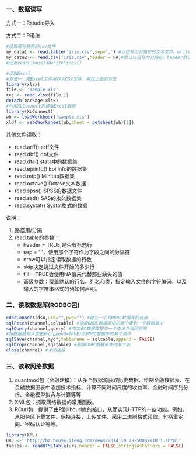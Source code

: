 ### 一、数据读写

方式一：Rstudio导入

方式二：R语法

```r
#读取带分隔符的csv文件
my_data1 <- read.table('iris.csv',sep=',') #以逗号为分隔符的文本文件。write.table类似
my_data2 <- read.csv('iris.csv',header = FA)#默认以逗号为分隔符。header默认数据头添加列名。write.csv类似
#还有readLines()和writeLines()

#读取Excel。
#方法一：把Excel文件另存为CSV文件，再用上面的方法
library(xlsx)
file <- 'sample.xls'
res <- read.xlsx(file,1)
detach(package:xlsx)
#利用XLConnect包读取Excel数据
library(XLConnect)
wb <- loadWorkbook('sample.xls')
xldf <- readWorksheet(wb,sheet = getsheet(wb)[1])
```

其他文件读取：

- read.arff()   arff文件
- read.dbf()   dbf文件
- read.dta()    stata中的数据集
- read.epiinfo()  Epi Info的数据集
- read.mtp()     Minitab数据集
- read.octave()  Octave文本数据
- read.spss()     SPSS的数据文件
- read.ssd()       SAS的永久数据集
- read.systat()   Systat格式的数据

说明：

1. 路径用/分隔
2. read.table的参数：
   -  header = TRUE,是否有标题行
   - sep = ' '，使用那个字符作为字段之间的分隔符
   - nrow可以指定读取数据的行数
   - skip决定跳过文件开始的多少行
   - fill = TRUE会使用NA值来代替那些缺失的值
   - 高级参数：覆盖默认的行名、列名和类，指定输入文件的字符编码，以及输入的字符串格式的列如何声明。



### 二、读取数据库(RODBC包)

```R
odbcConnect(dsn,uid="",pwd="") #建立一个到ODBC数据库的连接
sqlFetch(channel,sqltable) #读取ODBC数据库中的某个表到一个数据框中
sqlQuery(channel,query) #向ODBC数据库提交一个查询并返回结果
#将数据框写入或更新(append=TRUE)到ODBC数据库的某个表中
sqlSave(channel,mydf,tablename = sqltable,append = FALSE) 
sqlDrop(channel,sqltable) #删除ODBC数据库中的某个表
close(channel) #关闭连接
```

### 三、读取网络数据

1. quantmod包（金融建模）：从多个数据源获取历史数据、绘制金融数据表、在金融数据图表中添加技术指标、计算不同时间尺度的收益率、金融时间序列分析、金融模型拟合与计算等等
2. XML包：抓取网络数据的常用函数。
3. RCurl包：提供了由R到libcurl库的接口，从而实现HTTP的一些功能。例如，从服务区下载文件、保持连接、上传文件、采用二进制格式读取、句柄重定向、密码认证等等。

```R
library(XML)
URL <- 'http://hz.house.ifeng.com/news/2014_10_28-50087618_1.shtml'
tables <- readHTMLTable(url,header = FALSE,stringsAsFactors = FALSE)
```

